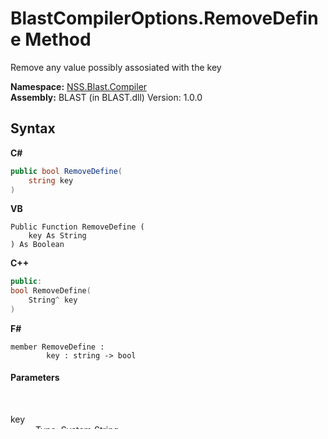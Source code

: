 # BlastCompilerOptions.RemoveDefine Method 
 

Remove any value possibly assosiated with the key

**Namespace:**&nbsp;<a href="26a25caa-f50b-92ad-f15c-dbb9db1493ae">NSS.Blast.Compiler</a><br />**Assembly:**&nbsp;BLAST (in BLAST.dll) Version: 1.0.0

## Syntax

**C#**<br />
``` C#
public bool RemoveDefine(
	string key
)
```

**VB**<br />
``` VB
Public Function RemoveDefine ( 
	key As String
) As Boolean
```

**C++**<br />
``` C++
public:
bool RemoveDefine(
	String^ key
)
```

**F#**<br />
``` F#
member RemoveDefine : 
        key : string -> bool 

```


#### Parameters
&nbsp;<dl><dt>key</dt><dd>Type: <a href="https://docs.microsoft.com/dotnet/api/system.string" target="_blank" rel="noopener noreferrer">System.String</a><br />case insensitive key</dd></dl>

#### Return Value
Type: <a href="https://docs.microsoft.com/dotnet/api/system.boolean" target="_blank" rel="noopener noreferrer">Boolean</a><br />true if the key was defined and subsequently removed

## See Also


#### Reference
<a href="acd2f6cc-9dc8-39b3-7ff6-2a1a35ecce47">BlastCompilerOptions Class</a><br /><a href="26a25caa-f50b-92ad-f15c-dbb9db1493ae">NSS.Blast.Compiler Namespace</a><br />